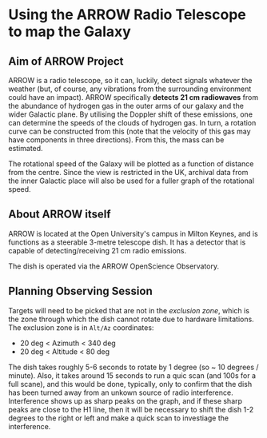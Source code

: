 # Using the ARROW Radio Telescope to map the Galaxy

## Aim of ARROW Project
ARROW is a radio telescope, so it can, luckily, detect signals whatever the weather (but, of course, any vibrations from the surrounding environment could have an impact). ARROW specifically **detects 21 cm radiowaves** from the abundance of hydrogen gas in the outer arms of our galaxy and the wider Galactic plane. By utilising the Doppler shift of these emissions, one can determine the speeds of the clouds of hydrogen gas. In turn, a rotation curve can be constructed from this (note that the velocity of this gas may have components in three directions). From this, the mass can be estimated.

The rotational speed of the Galaxy will be plotted as a function of distance from the centre. Since the view is restricted in the UK, archival data from the inner Galactic place will also be used for a fuller graph of the rotational speed.

## About ARROW itself

ARROW is located at the Open University's campus in Milton Keynes, and is functions as a steerable 3-metre telescope dish. It has a detector that is capable of detecting/receiving 21 cm radio emissions.

The dish is operated via the ARROW OpenScience Observatory.

## Planning Observing Session

Targets will need to be picked that are not in the *exclusion zone*, which is the zone through which the dish cannot rotate due to hardware limitations. The exclusion zone is in `Alt/Az` coordinates:
  - 20 deg < Azimuth < 340 deg
  - 20 deg < Altitude < 80 deg

The dish takes roughly 5-6 seconds to rotate by 1 degree (so ~ 10 degrees / minute). Also, it takes around 15 seconds to run a quic scan (and 100s for a full scane), and this would be done, typically, only to confirm that the dish has been turned away from an unkown source of radio interference. Interference shows up as sharp peaks on the graph, and if these sharp peaks are close to the H1 line, then it will be necessary to shift the dish 1-2 degrees to the right or left and make a quick scan to investiage the interference.
